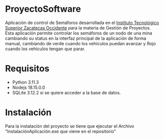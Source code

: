 # ProyectoSoftware
 
 Aplicación de control de Semáforos desarrollada en el [Instituto Tecnológico Superior Zacatecas Occidente](http://itszo.mx/) para la materia de Gestión de Proyectos. 
Esta aplicación permite controlar los semáforos de un nodo de una mina cambiando su status en la interfaz principal de la aplicación de forma manual, cambiando de verde cuando los vehículos puedan avanzar y Rojo cuando los vehículos tengan que parar.

# Requisitos
- Python 3.11.3
- Nodejs 18.15.0.0
- SQLite 3.12.2 si se quiere acceder a la base de datos.

# Instalación
Para la instalación del proyecto se tiene que ejecutar el Archivo "InstalaciónAplicación.exe que viene en el repositorio"
